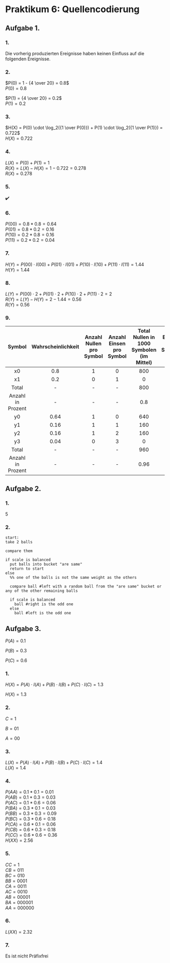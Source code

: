 # Praktikum 6: Quellencodierung

## Aufgabe 1.

### 1.

Die vorherig produzierten Ereignisse haben keinen Einfluss auf die folgenden Ereignisse.

### 2.

$P(0) = 1 - {4 \over 20} = 0.8$\
$P(0) = 0.8$

$P(1) = {4 \over 20} = 0.2$\
$P(1) = 0.2$

### 3.

$H(X) = P(0) \cdot \log_2({1 \over P(0)}) + P(1) \cdot \log_2({1 \over P(1)}) = 0.722$\
$H(X) = 0.722$

### 4.

$L(X) = P(0) + P(1) = 1$\
$R(X) = L(X) - H(X) = 1 - 0.722 = 0.278$\
$R(X) = 0.278$

### 5.

:heavy_check_mark:

### 6.

$P(00) = 0.8 * 0.8 = 0.64$\
$P(01) = 0.8 * 0.2 = 0.16$\
$P(10) = 0.2 * 0.8 = 0.16$\
$P(11) = 0.2 * 0.2 = 0.04$

### 7.

$H(Y) = P(00) \cdot I(00) + P(01) \cdot I(01) + P(10) \cdot I(10) + P(11) \cdot I(11) = 1.44$\
$H(Y) = 1.44$

### 8.

$L(Y) = P(00) \cdot 2 + P(01) \cdot 2 + P(10) \cdot 2 + P(11) \cdot 2 = 2$\
$R(Y) = L(Y) - H(Y) = 2 - 1.44 = 0.56$\
$R(Y) = 0.56$

### 9.

|Symbol|Wahrscheinlichkeit|Anzahl Nullen pro Symbol|Anzahl Einsen pro Symbol|Total Nullen in 1000 Symbolen (im Mittel)|Total Einsen in 100 Symbolen (im Mittel)|
|:-:|:-:|:-:|:-:|:-:|:-:|
|x0|0.8|1|0|800|0|
|x1|0.2|0|1|0|200|
|Total|-|-|-|800|200|
|Anzahl in Prozent|-|-|-|0.8|0.2|
|y0|0.64|1|0|640|0|
|y1|0.16|1|1|160|160|
|y2|0.16|1|2|160|320|
|y3|0.04|0|3|0|120|
|Total|-|-|-|960|600|
|Anzahl in Prozent|-|-|-|0.96|0.6|

## Aufgabe 2.

### 1.

$5$

### 2.

```
start:
take 2 balls

compare them

if scale is balanced
  put balls into bucket "are same"
  return to start
else
  %% one of the balls is not the same weight as the others

  compare ball #left with a random ball from the "are same" bucket or any of the other remaining balls

  if scale is balanced
    ball #right is the odd one
  else
    ball #left is the odd one
```

## Aufgabe 3.

$P(A) = 0.1$

$P(B) = 0.3$

$P(C) = 0.6$

### 1.

$H(X) = P(A) \cdot I(A) + P(B) \cdot I(B) + P(C) \cdot I(C) = 1.3$

$H(X) = 1.3$

### 2.

$C = 1$

$B = 01$

$A = 00$

### 3.

$L(X) = P(A) \cdot l(A) + P(B) \cdot l(B) + P(C) \cdot l(C) = 1.4$\
$L(X) = 1.4$

### 4.

$P(AA) = 0.1 * 0.1 = 0.01$\
$P(AB) = 0.1 * 0.3 = 0.03$\
$P(AC) = 0.1 * 0.6 = 0.06$\
$P(BA) = 0.3 * 0.1 = 0.03$\
$P(BB) = 0.3 * 0.3 = 0.09$\
$P(BC) = 0.3 * 0.6 = 0.18$\
$P(CA) = 0.6 * 0.1 = 0.06$\
$P(CB) = 0.6 * 0.3 = 0.18$\
$P(CC) = 0.6 * 0.6 = 0.36$\
$H(XX) = 2.56$

### 5.

$CC = 1$\
$CB = 011$\
$BC = 010$\
$BB = 0001$\
$CA = 0011$\
$AC = 0010$\
$AB = 00001$\
$BA = 000001$\
$AA = 000000$

### 6.

$L(XX) = 2.32$

### 7.

Es ist nicht Präfixfrei
